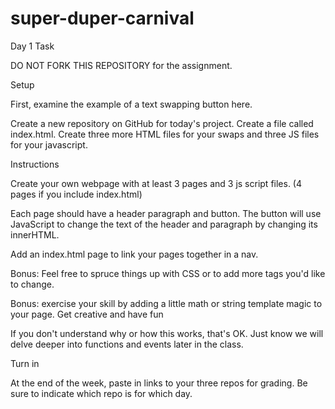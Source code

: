 # super-duper-carnival

Day 1 Task

DO NOT FORK THIS REPOSITORY for the assignment.

Setup

First, examine the example of a text swapping button here.

Create a new repository on GitHub for today's project. Create a file called index.html. Create three more HTML files for your swaps and three JS files for your javascript.

Instructions

Create your own webpage with at least 3 pages and 3 js script files. (4 pages if you include index.html)

Each page should have a header paragraph and button. The button will use JavaScript to change the text of the header and paragraph by changing its innerHTML.

Add an index.html page to link your pages together in a nav.

Bonus: Feel free to spruce things up with CSS or to add more tags you'd like to change.

Bonus: exercise your skill by adding a little math or string template magic to your page. Get creative and have fun

If you don't understand why or how this works, that's OK. Just know we will delve deeper into functions and events later in the class.

Turn in

At the end of the week, paste in links to your three repos for grading. Be sure to indicate which repo is for which day.

